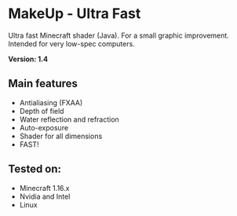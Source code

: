 # MakeUp - Ultra Fast
Ultra fast Minecraft shader (Java). For a small graphic improvement. Intended for very low-spec computers.

**Version: 1.4**

## Main features
* Antialiasing (FXAA)
* Depth of field
* Water reflection and refraction
* Auto-exposure
* Shader for all dimensions
* FAST!

## Tested on:
* Minecraft 1.16.x
* Nvidia and Intel
* Linux
